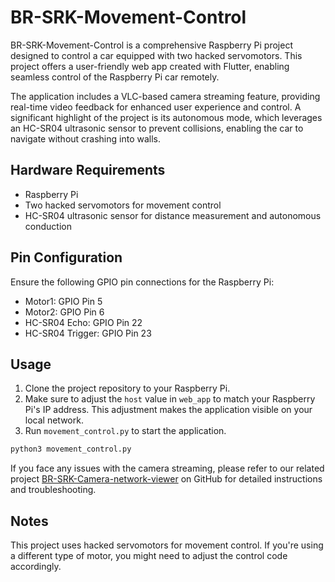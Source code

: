 # BR-SRK-Movement-Control

BR-SRK-Movement-Control is a comprehensive Raspberry Pi project designed to control a car equipped with two hacked servomotors. This project offers a user-friendly web app created with Flutter, enabling seamless control of the Raspberry Pi car remotely. 

The application includes a VLC-based camera streaming feature, providing real-time video feedback for enhanced user experience and control. A significant highlight of the project is its autonomous mode, which leverages an HC-SR04 ultrasonic sensor to prevent collisions, enabling the car to navigate without crashing into walls.

## Hardware Requirements

- Raspberry Pi
- Two hacked servomotors for movement control
- HC-SR04 ultrasonic sensor for distance measurement and autonomous conduction

## Pin Configuration

Ensure the following GPIO pin connections for the Raspberry Pi:

- Motor1: GPIO Pin 5
- Motor2: GPIO Pin 6
- HC-SR04 Echo: GPIO Pin 22
- HC-SR04 Trigger: GPIO Pin 23

## Usage

1. Clone the project repository to your Raspberry Pi.
2. Make sure to adjust the `host` value in `web_app` to match your Raspberry Pi's IP address. This adjustment makes the application visible on your local network.
3. Run `movement_control.py` to start the application.

```bash
python3 movement_control.py
```

If you face any issues with the camera streaming, please refer to our related project [BR-SRK-Camera-network-viewer](https://github.com/Leonardo16AM/BR-SRK-Camera-network-viewer) on GitHub for detailed instructions and troubleshooting.

## Notes

This project uses hacked servomotors for movement control. If you're using a different type of motor, you might need to adjust the control code accordingly.
